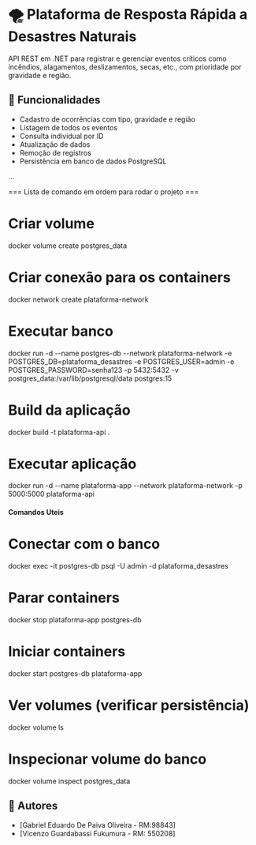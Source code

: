 # 🌪️ Plataforma de Resposta Rápida a Desastres Naturais

API REST em .NET para registrar e gerenciar eventos críticos como incêndios, alagamentos, deslizamentos, secas, etc., com prioridade por gravidade e região.

## 🧩 Funcionalidades

- Cadastro de ocorrências com tipo, gravidade e região
- Listagem de todos os eventos
- Consulta individual por ID
- Atualização de dados
- Remoção de registros
- Persistência em banco de dados PostgreSQL

...

=== Lista de comando em ordem para rodar o projeto ===

# Criar volume
docker volume create postgres_data

# Criar conexão para os containers
docker network create plataforma-network

# Executar banco
docker run -d --name postgres-db --network plataforma-network -e POSTGRES_DB=plataforma_desastres -e POSTGRES_USER=admin -e POSTGRES_PASSWORD=senha123 -p 5432:5432 -v postgres_data:/var/lib/postgresql/data postgres:15


# Build da aplicação
docker build -t plataforma-api .

# Executar aplicação
docker run -d --name plataforma-app  --network plataforma-network -p 5000:5000 plataforma-api



#### Comandos Uteis ####

# Conectar com o banco
docker exec -it postgres-db psql -U admin -d plataforma_desastres

# Parar containers
docker stop plataforma-app postgres-db

# Iniciar containers
docker start postgres-db plataforma-app

# Ver volumes (verificar persistência)
docker volume ls

# Inspecionar volume do banco
docker volume inspect postgres_data







## 👥 Autores

- [Gabriel Eduardo De Paiva Oliveira - RM:98843]
- [Vicenzo Guardabassi Fukumura - RM: 550208]
